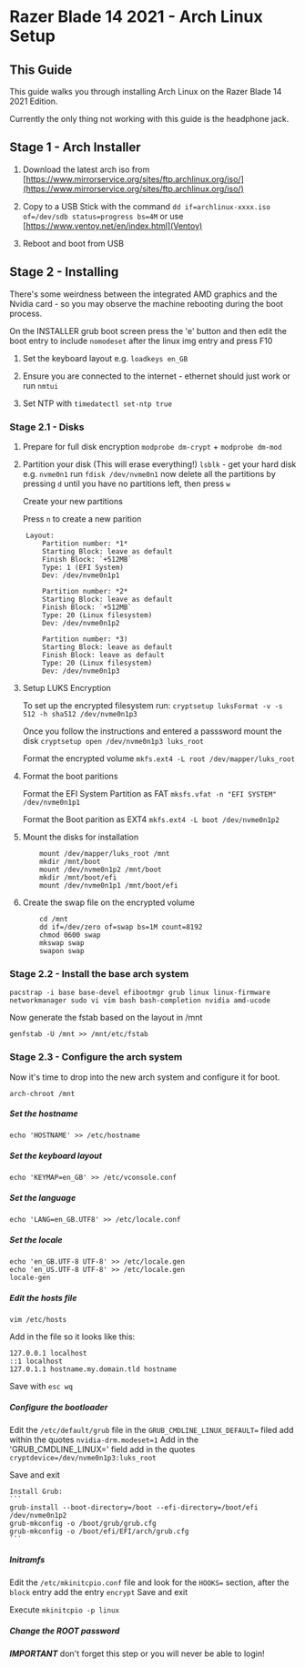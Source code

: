 # Razer Blade 14 2021 - Arch Linux Setup

## This Guide

This guide walks you through installing Arch Linux on the Razer Blade 14 2021 Edition.

Currently the only thing not working with this guide is the headphone jack.

## Stage 1 - Arch Installer

1.	Download the latest arch iso from [https://www.mirrorservice.org/sites/ftp.archlinux.org/iso/](https://www.mirrorservice.org/sites/ftp.archlinux.org/iso/)

2.  Copy to a USB Stick with the command `dd if=archlinux-xxxx.iso of=/dev/sdb status=progress bs=4M`  or use [https://www.ventoy.net/en/index.html](Ventoy)

3.  Reboot and boot from USB


## Stage 2 - Installing

There's some weirdness between the integrated AMD graphics and the Nvidia card - so you may observe the machine rebooting during the boot process.

On the INSTALLER grub boot screen press the 'e' button and then edit the boot entry to include `nomodeset` after the linux img entry and press F10

1. Set the keyboard layout e.g. `loadkeys en_GB`

2. Ensure you are connected to the internet - ethernet should just work or run `nmtui`

3. Set NTP with `timedatectl set-ntp true`

### Stage 2.1 - Disks

1.	Prepare for full disk encryption `modprobe dm-crypt` + `modprobe dm-mod`

2.  Partition your disk (This will erase everything!)
	`lsblk` - get your hard disk e.g. `nvme0n1`
	run `fdisk /dev/nvme0n1`
	now delete all the partitions by pressing `d` until you have no partitions left, then press `w`

	Create your new partitions

	Press `n` to create a new parition

```
	Layout:
		Partition number: *1* 
		Starting Block: leave as default
		Finish Block: `+512MB`
		Type: 1 (EFI System)
		Dev: /dev/nvme0n1p1

		Partition number: *2*
		Starting Block: leave as default
		Finish Block: `+512MB`
		Type: 20 (Linux filesystem)
		Dev: /dev/nvme0n1p2

		Partition number: *3)
		Starting Block: leave as default
		Finish Block: leave as default
		Type: 20 (Linux filesystem)
		Dev: /dev/nvme0n1p3
```


3. 	Setup LUKS Encryption
	
	To set up the encrypted filesystem run:
	`cryptsetup luksFormat -v -s 512 -h sha512 /dev/nvme0n1p3`

	Once you follow the instructions and entered a passsword mount the disk
	`cryptsetup open /dev/nvme0n1p3 luks_root`

	Format the encrypted volume
	`mkfs.ext4 -L root /dev/mapper/luks_root`

4.	Format the boot paritions

	Format the EFI System Partition as FAT 
	`mksfs.vfat -n "EFI SYSTEM" /dev/nvme0n1p1`

	Format the Boot parition as EXT4
	`mkfs.ext4 -L boot /dev/nvme0n1p2`

5.	Mount the disks for installation
	```
		mount /dev/mapper/luks_root /mnt
		mkdir /mnt/boot
		mount /dev/nvme0n1p2 /mnt/boot
		mkdir /mnt/boot/efi
		mount /dev/nvme0n1p1 /mnt/boot/efi
	```

6.	Create the swap file on the encrypted volume
	```
		cd /mnt
		dd if=/dev/zero of=swap bs=1M count=8192
		chmod 0600 swap
		mkswap swap
		swapon swap
	```

### Stage 2.2 - Install the base arch system
```
pacstrap -i base base-devel efibootmgr grub linux linux-firmware networkmanager sudo vi vim bash bash-completion nvidia amd-ucode
```
	
Now generate the fstab based on the layout in /mnt
	
```
genfstab -U /mnt >> /mnt/etc/fstab
````

### Stage 2.3 - Configure the arch system

Now it's time to drop into the new arch system and configure it for boot.

```
arch-chroot /mnt
```

##### Set the hostname
```
echo 'HOSTNAME' >> /etc/hostname
```

##### Set the keyboard layout
```
echo 'KEYMAP=en_GB' >> /etc/vconsole.conf
```

##### Set the language
```
echo 'LANG=en_GB.UTF8' >> /etc/locale.conf
```

##### Set the locale
```
echo 'en_GB.UTF-8 UTF-8' >> /etc/locale.gen
echo 'en_US.UTF-8 UTF-8' >> /etc/locale.gen
locale-gen
```

##### Edit the hosts file
```
vim /etc/hosts
```
Add in the file so it looks like this:

```
127.0.0.1 localhost
::1 localhost
127.0.1.1 hostname.my.domain.tld hostname
```

Save with `esc wq`

##### Configure the bootloader

Edit the `/etc/default/grub` file in the `GRUB_CMDLINE_LINUX_DEFAULT=` filed add within the quotes `nvidia-drm.modeset=1`
Add in the 'GRUB_CMDLINE_LINUX=' field add in the quotes `cryptdevice=/dev/nvme0n1p3:luks_root`

Save and exit

	Install Grub:
	```
	grub-install --boot-directory=/boot --efi-directory=/boot/efi /dev/nvme0n1p2
	grub-mkconfig -o /boot/grub/grub.cfg
	grub-mkconfig -o /boot/efi/EFI/arch/grub.cfg
	```

##### Initramfs

Edit the `/etc/mkinitcpio.conf` file and look for the `HOOKS=` section, after the `block` entry add the entry `encrypt`
Save and exit

Execute `mkinitcpio -p linux`

##### Change the ROOT password

***IMPORTANT*** don't forget this step or you will never be able to login!


